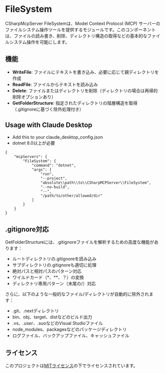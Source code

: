 # FileSystem

CSharpMcpServer FileSystemは、Model Context Protocol (MCP) サーバーのファイルシステム操作ツールを提供するモジュールです。このコンポーネントは、ファイルの読み書き、削除、ディレクトリ構造の取得などの基本的なファイルシステム操作を可能にします。

## 機能
- **WriteFile**: ファイルにテキストを書き込み、必要に応じて親ディレクトリを作成
- **ReadFile**: ファイルからテキストを読み込み
- **Delete**: ファイルまたはディレクトリを削除（ディレクトリの場合は再帰的削除オプションあり）
- **GetFolderStructure**: 指定されたディレクトリの階層構造を取得（.gitignoreに基づく除外処理付き）

## Usage with Claude Desktop
- Add this to your claude_desktop_config.json
- dotnet 8.0以上が必要

```
{
    "mcpServers": {
        "FileSystem": {
            "command": "dotnet",
            "args": [
                "run",
                "--project",
                "absolute\\path\\to\\CSharpMCPServer\\FileSystem",
                "--no-build",
                "--",
                "/path/to/other/allowed/dir"
            ]
        }
    }
}
```

## .gitignore対応

GetFolderStructureには、.gitignoreファイルを解析するための高度な機能があります：

- ルートディレクトリの.gitignoreを読み込み
- サブディレクトリの.gitignoreも適切に処理
- 絶対パスと相対パスのパターン対応
- ワイルドカード（*、**、？）の変換
- ディレクトリ専用パターン（末尾の/）対応

さらに、以下のような一般的なファイル/ディレクトリが自動的に除外されます：

- .git、.nextディレクトリ
- bin、obj、target、distなどのビルド出力
- .vs、*.user、*.suoなどのVisual Studioファイル
- node_modules、packagesなどのパッケージディレクトリ
- ログファイル、バックアップファイル、キャッシュファイル

## ライセンス

このプロジェクトは[MITライセンス](LICENSE.txt)の下でライセンスされています。
